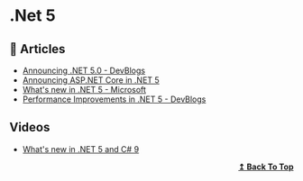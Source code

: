 # .Net 5

## 📝 Articles

- [Announcing .NET 5.0 - DevBlogs](https://devblogs.microsoft.com/dotnet/announcing-net-5-0/)
- [Announcing ASP.NET Core in .NET 5](https://devblogs.microsoft.com/aspnet/announcing-asp-net-core-in-net-5/)
- [What's new in .NET 5 - Microsoft](https://docs.microsoft.com/en-us/dotnet/core/dotnet-five)
- [Performance Improvements in .NET 5 - DevBlogs](https://devblogs.microsoft.com/dotnet/performance-improvements-in-net-5/)

## Videos
- [What's new in .NET 5 and C# 9](https://www.youtube.com/watch?v=K32WV452o5c)
<div align="right">
  <b><a href="#contents">↥ Back To Top</a></b>
</div>